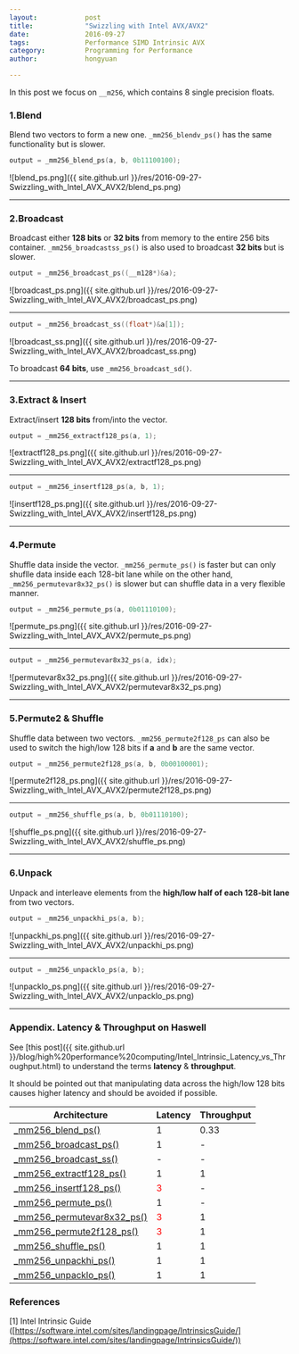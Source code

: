 ```yaml
---
layout:            post
title:             "Swizzling with Intel AVX/AVX2"
date:              2016-09-27
tags:              Performance SIMD Intrinsic AVX
category:          Programming for Performance
author:            hongyuan

---
```


In this post we focus on `__m256`, which contains 8 single precision floats.

### 1.Blend
Blend two vectors to form a new one. `_mm256_blendv_ps()` has the same functionality but is  slower.
<a name="_mm256_blend_ps"></a>

```cpp
output = _mm256_blend_ps(a, b, 0b11100100);
```

![blend_ps.png]({{ site.github.url }}/res/2016-09-27-Swizzling_with_Intel_AVX_AVX2/blend_ps.png)

----

### 2.Broadcast
Broadcast either **128 bits** or **32 bits** from memory to the entire 256 bits container. `_mm256_broadcastss_ps()` is also used to broadcast **32 bits** but is slower.
<a name="_mm256_broadcast_ps"></a>

```cpp
output = _mm256_broadcast_ps((__m128*)&a);
```

![broadcast_ps.png]({{ site.github.url }}/res/2016-09-27-Swizzling_with_Intel_AVX_AVX2/broadcast_ps.png)

----
<a name="_mm256_broadcast_ss"></a>

```cpp
output = _mm256_broadcast_ss((float*)&a[1]);
```

![broadcast_ss.png]({{ site.github.url }}/res/2016-09-27-Swizzling_with_Intel_AVX_AVX2/broadcast_ss.png)

To broadcast **64 bits**, use `_mm256_broadcast_sd()`.

----

### 3.Extract & Insert
Extract/insert **128 bits** from/into the vector.
<a name="_mm256_extractf128_ps"></a>

```cpp
output = _mm256_extractf128_ps(a, 1);
```

![extractf128_ps.png]({{ site.github.url }}/res/2016-09-27-Swizzling_with_Intel_AVX_AVX2/extractf128_ps.png)

----
<a name="_mm256_insertf128_ps"></a>

```cpp
output = _mm256_insertf128_ps(a, b, 1);
```

![insertf128_ps.png]({{ site.github.url }}/res/2016-09-27-Swizzling_with_Intel_AVX_AVX2/insertf128_ps.png)

----

### 4.Permute
Shuffle data inside the vector. `_mm256_permute_ps()` is faster but can only shuflle data inside each 128-bit lane while on the other hand, `_mm256_permutevar8x32_ps()` is slower but can shuffle data in a very flexible manner.
<a name="_mm256_permute_ps"></a>

```cpp
output = _mm256_permute_ps(a, 0b01110100);
```

![permute_ps.png]({{ site.github.url }}/res/2016-09-27-Swizzling_with_Intel_AVX_AVX2/permute_ps.png)

----
<a name="_mm256_permutevar8x32_ps"></a>

```cpp
output = _mm256_permutevar8x32_ps(a, idx);
```

![permutevar8x32_ps.png]({{ site.github.url }}/res/2016-09-27-Swizzling_with_Intel_AVX_AVX2/permutevar8x32_ps.png)

----

### 5.Permute2 & Shuffle
Shuffle data between two vectors. `_mm256_permute2f128_ps` can also be used to switch the high/low 128 bits if **a** and **b** are the same vector.
<a name="_mm256_permute2f128_ps"></a>

```cpp
output = _mm256_permute2f128_ps(a, b, 0b00100001);
```

![permute2f128_ps.png]({{ site.github.url }}/res/2016-09-27-Swizzling_with_Intel_AVX_AVX2/permute2f128_ps.png)

----
<a name="_mm256_shuffle_ps"></a>

```cpp
output = _mm256_shuffle_ps(a, b, 0b01110100);
```

![shuffle_ps.png]({{ site.github.url }}/res/2016-09-27-Swizzling_with_Intel_AVX_AVX2/shuffle_ps.png)

----

### 6.Unpack
Unpack and interleave elements from the **high/low half of each 128-bit lane** from two vectors.
<a name="_mm256_unpackhi_ps"></a>

```cpp
output = _mm256_unpackhi_ps(a, b);
```

![unpackhi_ps.png]({{ site.github.url }}/res/2016-09-27-Swizzling_with_Intel_AVX_AVX2/unpackhi_ps.png)

----
<a name="_mm256_unpacklo_ps"></a>

```cpp
output = _mm256_unpacklo_ps(a, b);
```

![unpacklo_ps.png]({{ site.github.url }}/res/2016-09-27-Swizzling_with_Intel_AVX_AVX2/unpacklo_ps.png)

----

### Appendix. Latency & Throughput on Haswell
See [this post]({{ site.github.url }}/blog/high%20performance%20computing/Intel_Intrinsic_Latency_vs_Throughput.html) to understand the terms **latency** & **throughput**. 

It should be pointed out that manipulating data across the high/low 128 bits causes higher latency and should be avoided if possible.

| Architecture | Latency | Throughput |
|--------------|---------|------------|
| [_mm256_blend_ps()](#_mm256_blend_ps)| 1 | 0.33 |
| [_mm256_broadcast_ps()](#_mm256_broadcast_ps) | 1 | - |
| [_mm256_broadcast_ss()](#_mm256_broadcast_ss) | - | - |
| [_mm256_extractf128_ps()](#_mm256_extractf128_ps) | 1 | 1 |
| [_mm256_insertf128_ps()](#_mm256_insertf128_ps) | <span style="color:red">3</span> | - |
| [_mm256_permute_ps()](#_mm256_permute_ps) | 1 | - |
| [_mm256_permutevar8x32_ps()](#_mm256_permutevar8x32_ps) | <span style="color:red">3</span> | 1 |
| [_mm256_permute2f128_ps()](#_mm256_permute2f128_ps) | <span style="color:red">3</span> | 1 |
| [_mm256_shuffle_ps()](#_mm256_shuffle_ps) | 1 | 1 |
| [_mm256_unpackhi_ps()](#_mm256_unpackhi_ps) | 1 | 1 |
| [_mm256_unpacklo_ps()](#_mm256_unpacklo_ps) | 1 | 1 |

### References
\[1] Intel Intrinsic Guide ([https://software.intel.com/sites/landingpage/IntrinsicsGuide/](https://software.intel.com/sites/landingpage/IntrinsicsGuide/))